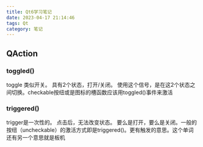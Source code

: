 ```yaml
---
title: Qt6学习笔记
date: 2023-04-17 21:14:46
tags: Qt
category: 笔记
---
```








## QAction

### toggled()

toggle 类似开关。 具有2个状态，打开/关闭。  使用这个信号，是在这2个状态之间切换。checkable按纽或是图标的槽函数应该用toggled()事件来激活

### triggered()

trigger是一次性的。 点击后，无法改变状态。 要么是打开，要么是关闭。一般的按纽（uncheckable）的激活方式即是triggered()。更有触发的意思。这个单词还有另一个意思就是板机

